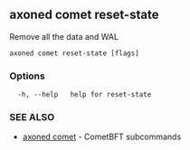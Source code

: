 ## axoned comet reset-state

Remove all the data and WAL

```
axoned comet reset-state [flags]
```

### Options

```
  -h, --help   help for reset-state
```

### SEE ALSO

* [axoned comet](axoned_comet.md)	 - CometBFT subcommands

